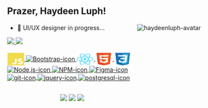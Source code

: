 ## Prazer, Haydeen Luph!

<div><img align="right" alt="haydeenluph-avatar" height="200" width="200" src="https://media.discordapp.net/attachments/699473039007416322/704334853050466385/Screenshot_2020-04-27-11-08-54-1.png"></div>

- 🎨 UI/UX designer in progress...

<div>
  <a href="https://github.com/haydeenluph">
  <img height="180em" src="https://github-readme-stats.vercel.app/api?username=haydeenluph&show_icons=true&theme=gruvbox&include_all_commits=true&count_private=true"/>
  <img height="130em" src="https://github-readme-stats.vercel.app/api/top-langs/?username=haydeenluph&layout=compact&langs_count=7&theme=gruvbox"/>
  </div>
  
  <div>
  <div style="display: inline_block"><br>
  <img align="center" alt="Js" height="30" width="40" src="https://raw.githubusercontent.com/devicons/devicon/master/icons/javascript/javascript-plain.svg">
  <img align="center" alt="Bootstrap-icon" height="30" width="40" src="https://cdn.jsdelivr.net/gh/devicons/devicon/icons/bootstrap/bootstrap-plain-wordmark.svg">
  <img align="center" alt="React" height="30" width="40" src="https://raw.githubusercontent.com/devicons/devicon/master/icons/react/react-original.svg">
  <img align="center" alt="HTML" height="30" width="40" src="https://raw.githubusercontent.com/devicons/devicon/master/icons/html5/html5-original.svg">
  <img align="center" alt="CSS" height="30" width="40" src="https://raw.githubusercontent.com/devicons/devicon/master/icons/css3/css3-original.svg">
  <img align="center" alt="Node.js-icon" height="30" width="40" src="https://cdn.jsdelivr.net/gh/devicons/devicon/icons/nodejs/nodejs-original.svg">
  <img align="center" alt="NPM-icon" height="30" width="40" src="https://cdn.jsdelivr.net/gh/devicons/devicon/icons/npm/npm-original-wordmark.svg">
  <img align="center" alt="Figma-icon" height="30" width="40" src="https://cdn.jsdelivr.net/gh/devicons/devicon/icons/figma/figma-original.svg">
  <img align="center" alt="git-icon" height="30" width="40" src="https://cdn.jsdelivr.net/gh/devicons/devicon/icons/git/git-original.svg">
  <img align="center" alt="jquery-icon" height="30" width="40" src="https://cdn.jsdelivr.net/gh/devicons/devicon/icons/jquery/jquery-plain-wordmark.svg">
  <img align="center" alt="postgresql-icon" height="30" width="40" src="https://cdn.jsdelivr.net/gh/devicons/devicon/icons/postgresql/postgresql-plain-wordmark.svg"></div>
  
   ##
 
<div align="center"> 
 	<a href="https://www.twitch.tv/haydeenluph" target="_blank"><img src="https://img.shields.io/badge/Twitch-9146FF?style=for-the-badge&logo=twitch&logoColor=white" target=""></a>
 <a href="https://discord.gg/8GAVFg4Pwb" target="_blank"><img src="https://img.shields.io/badge/Discord-7289DA?style=for-the-badge&logo=discord&logoColor=white" target=""></a>
  <a href="https://open.spotify.com/user/la0ae7mfzhkix2ams8m3wjyxj" target="_blank"><img src="https://img.shields.io/badge/Spotify-1ED760?&style=for-the-badge&logo=spotify&logoColor=white" target=""></a>
</div>
